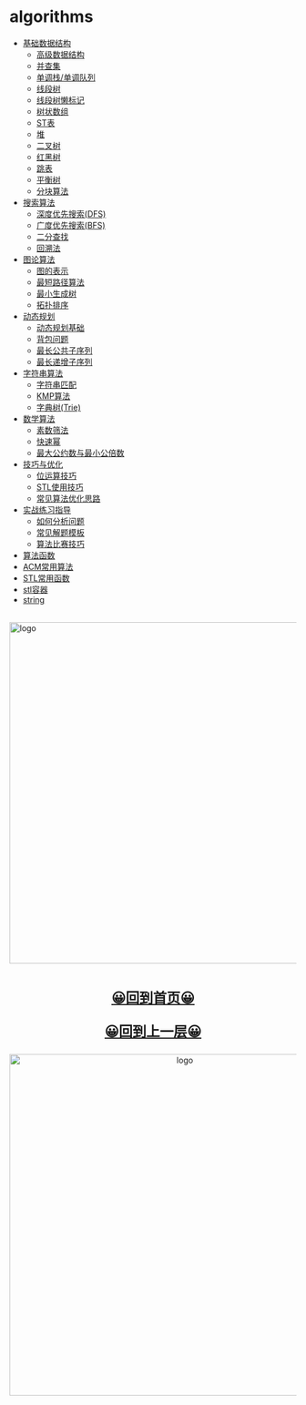 # algorithms
  
- [基础数据结构](数据结构/基础数据结构.md)
   - [高级数据结构](数据结构/高级数据结构概述.md)
   - [并查集](数据结构/并查集.md)
   - [单调栈/单调队列](数据结构/单调栈和单调队列.md)
   - [线段树](数据结构/线段树.md)
   - [线段树懒标记](数据结构/线段树懒标记.md)
   - [树状数组](数据结构/树状数组.md)
   - [ST表](数据结构/ST表.md)
   - [堆](数据结构/堆.md)
   - [二叉树](数据结构/二叉树.md)
   - [红黑树](数据结构/红黑树.md)
   - [跳表](数据结构/跳表.md)
   - [平衡树](数据结构/平衡树.md)
   - [分块算法](数据结构/分块算法.md)
- [搜索算法](搜索算法/搜索算法概述.md)
   - [深度优先搜索(DFS)](搜索算法/深度优先搜索.md)
   - [广度优先搜索(BFS)](搜索算法/广度优先搜索.md)
   - [二分查找](搜索算法/二分查找.md)
   - [回溯法](搜索算法/回溯法.md)
- [图论算法](图论算法/图论概述.md)
   - [图的表示](图论算法/图的表示.md)
   - [最短路径算法](图论算法/最短路径算法.md)
   - [最小生成树](图论算法/最小生成树.md)
   - [拓扑排序](图论算法/拓扑排序.md)
- [动态规划](动态规划/动态规划概述.md)
   - [动态规划基础](动态规划/动态规划基础.md)
   - [背包问题](动态规划/背包问题.md)
   - [最长公共子序列](动态规划/最长公共子序列.md)
   - [最长递增子序列](动态规划/最长递增子序列.md)
- [字符串算法](字符串算法/字符串算法概述.md)
   - [字符串匹配](字符串算法/字符串匹配.md)
   - [KMP算法](字符串算法/KMP算法.md)
   - [字典树(Trie)](字符串算法/字典树.md)
- [数学算法](数学算法/数学算法概述.md)
   - [素数筛法](数学算法/素数筛法.md)
   - [快速幂](数学算法/快速幂.md)
   - [最大公约数与最小公倍数](数学算法/最大公约数与最小公倍数.md)
- [技巧与优化](技巧与优化/技巧与优化概述.md)
   - [位运算技巧](技巧与优化/位运算技巧.md)
   - [STL使用技巧](技巧与优化/STL使用技巧.md)
   - [常见算法优化思路](技巧与优化/常见算法优化思路.md)
- [实战练习指导](实战练习指导/实战练习概述.md)
    - [如何分析问题](实战练习指导/如何分析问题.md)
    - [常见解题模板](实战练习指导/常见解题模板.md)
    - [算法比赛技巧](实战练习指导/算法比赛技巧.md)
- [算法函数](算法函数.md)
- [ACM常用算法](ACM常用算法.md)
- [STL常用函数](STL常用函数.md)
- [stl容器](stl容器.md)
- [string](string.md)


<br />
<img  src='/img/bjkb.PNG' width="600" alt="logo">
<br />
<br />
<div align="center">
<a href="/index.html"><p style="font-size:24px"><b>&#128512;回到首页&#128512;</b></p></a>
<a href="../index.html"><p style="font-size:24px"><b>&#128512;回到上一层&#128512;</b></p></a>
<img  src='/img/01.jpeg' width="600" alt="logo" />
</div>
<br />
<br />